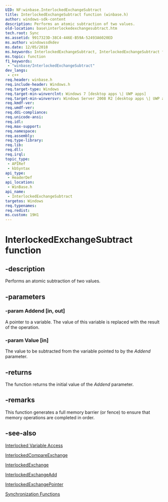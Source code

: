 ```yaml
---
UID: NF:winbase.InterlockedExchangeSubtract
title: InterlockedExchangeSubtract function (winbase.h)
author: windows-sdk-content
description: Performs an atomic subtraction of two values.
old-location: base\interlockedexchangesubtract.htm
tech.root: Sync
ms.assetid: 9917323D-38C4-446E-B59A-52493A6020ED
ms.author: windowssdkdev
ms.date: 12/05/2018
ms.keywords: InterlockedExchangeSubtract, InterlockedExchangeSubtract function, base.interlockedexchangesubtract, winbase/InterlockedExchangeSubtract
ms.topic: function
f1_keywords: 
 - "winbase/InterlockedExchangeSubtract"
dev_langs:
 - c++
req.header: winbase.h
req.include-header: Windows.h
req.target-type: Windows
req.target-min-winverclnt: Windows 7 [desktop apps \| UWP apps]
req.target-min-winversvr: Windows Server 2008 R2 [desktop apps \| UWP apps]
req.kmdf-ver: 
req.umdf-ver: 
req.ddi-compliance: 
req.unicode-ansi: 
req.idl: 
req.max-support: 
req.namespace: 
req.assembly: 
req.type-library: 
req.lib: 
req.dll: 
req.irql: 
topic_type:
 - APIRef
 - kbSyntax
api_type:
 - HeaderDef
api_location:
 - WinBase.h
api_name:
 - InterlockedExchangeSubtract
targetos: Windows
req.typenames: 
req.redist: 
ms.custom: 19H1
---
```


# InterlockedExchangeSubtract function


## -description


Performs an atomic subtraction of two values.


## -parameters




### -param Addend [in, out]

A pointer to a variable. The value of this variable is replaced with the result of the operation.


### -param Value [in]

The value to be subtracted from the variable pointed to by the <i>Addend</i> parameter.


## -returns



The function returns the initial value of  the <i>Addend</i> parameter.




## -remarks



This function  generates a full memory barrier (or fence) to ensure that memory operations are completed in order.




## -see-also




<a href="https://docs.microsoft.com/windows/desktop/Sync/interlocked-variable-access">Interlocked Variable Access</a>



<a href="https://docs.microsoft.com/windows/desktop/api/winbase/nf-winbase-interlockedcompareexchange">InterlockedCompareExchange</a>



<a href="https://docs.microsoft.com/windows/win32/api/winbase/nf-winbase-interlockedexchangesubtract">InterlockedExchange</a>



<a href="https://docs.microsoft.com/windows/win32/api/winbase/nf-winbase-interlockedexchangesubtract">InterlockedExchangeAdd</a>



<a href="https://docs.microsoft.com/windows/win32/api/winbase/nf-winbase-interlockedexchangesubtract">InterlockedExchangePointer</a>



<a href="https://docs.microsoft.com/windows/desktop/Sync/synchronization-functions">Synchronization Functions</a>
 

 

